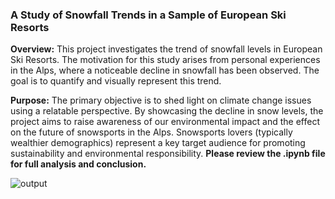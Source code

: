 ### A Study of Snowfall Trends in a Sample of European Ski Resorts


__Overview:__ This project investigates the trend of snowfall levels in European Ski Resorts. The motivation for this study arises from personal experiences in the Alps, where a noticeable decline in snowfall has been observed. The goal is to quantify and visually represent this trend.

__Purpose:__ The primary objective is to shed light on climate change issues using a relatable perspective. By showcasing the decline in snow levels, the project aims to raise awareness of our environmental impact and the effect on the future of snowsports in the Alps. Snowsports lovers (typically wealthier demographics) represent a key target audience for promoting sustainability and environmental responsibility.
__Please review the .ipynb file for full analysis and conclusion.__


![output](https://github.com/shoulda-woulda/alps_snow_trend/assets/128978308/103fdbc8-4c19-48dd-8316-08ac635cc757)

